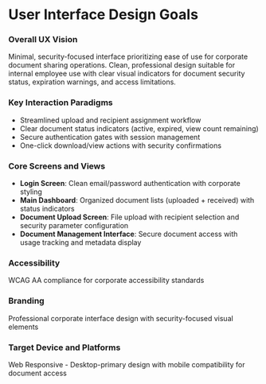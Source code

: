 # User Interface Design Goals

### Overall UX Vision
Minimal, security-focused interface prioritizing ease of use for corporate document sharing operations. Clean, professional design suitable for internal employee use with clear visual indicators for document security status, expiration warnings, and access limitations.

### Key Interaction Paradigms
- Streamlined upload and recipient assignment workflow
- Clear document status indicators (active, expired, view count remaining)
- Secure authentication gates with session management
- One-click download/view actions with security confirmations

### Core Screens and Views
- **Login Screen**: Clean email/password authentication with corporate styling
- **Main Dashboard**: Organized document lists (uploaded + received) with status indicators
- **Document Upload Screen**: File upload with recipient selection and security parameter configuration
- **Document Management Interface**: Secure document access with usage tracking and metadata display

### Accessibility
WCAG AA compliance for corporate accessibility standards

### Branding
Professional corporate interface design with security-focused visual elements

### Target Device and Platforms
Web Responsive - Desktop-primary design with mobile compatibility for document access
